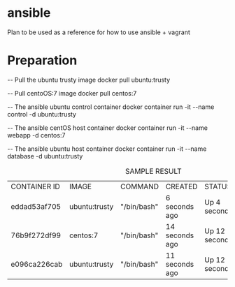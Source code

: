 # ansible

Plan to be used as a reference for how to use ansible + vagrant

# Preparation

-- Pull the ubuntu trusty image
docker pull ubuntu:trusty

-- Pull centoOS:7 image
docker pull centos:7

-- The ansible ubuntu control container
docker container run -it --name control -d ubuntu:trusty

-- The ansible centOS host container
docker container run -it --name webapp -d centos:7

-- The ansible ubuntu host container
docker container run -it --name database -d ubuntu:trusty

<table>
<caption>SAMPLE RESULT</caption>
    <tr>
        <td>CONTAINER ID</td>
        <td>IMAGE</td>
        <td>COMMAND</td>
        <td>CREATED</td>
        <td>STATUS</td>
        <td>PORT</td>
        <td>NAME</td>
    </tr>
    <tr>
        <td>eddad53af705</td>
        <td>ubuntu:trusty</td>
        <td>"/bin/bash"</td>
        <td>6 seconds ago</td>
        <td>Up 4 seconds</td>
        <td></td>
        <td>database</td>
    </tr>
    <tr>
        <td>76b9f272df99</td>
        <td>centos:7</td>
        <td>"/bin/bash"</td>
        <td>14 seconds ago</td>
        <td>Up 12 seconds</td>
        <td></td>
        <td>webapp</td>
    </tr>
    <tr>
        <td>e096ca226cab</td>
        <td>ubuntu:trusty</td>
        <td>"/bin/bash"</td>
        <td>11 seconds ago</td>
        <td>Up 12 seconds</td>
        <td></td>
        <td>control</td>
    </tr>
<table>
